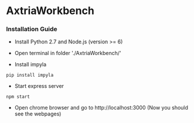 # AxtriaWorkbench
### Installation Guide

* Install Python 2.7 and Node.js (version >= 6)

* Open terminal in folder './AxtriaWorkbench/'

* Install impyla
```shell
pip install impyla
```

* Start express server
```shell
npm start
```

* Open chrome browser and go to http://localhost:3000 (Now you should see the webpages)
